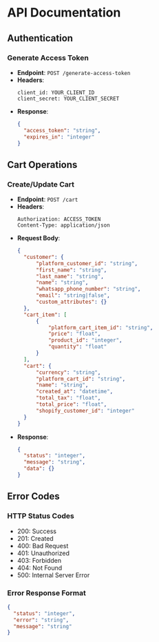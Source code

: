 # API Documentation

## Authentication

### Generate Access Token
- **Endpoint**: `POST /generate-access-token`
- **Headers**:
  ```
  client_id: YOUR_CLIENT_ID
  client_secret: YOUR_CLIENT_SECRET
  ```
- **Response**:
  ```json
  {
    "access_token": "string",
    "expires_in": "integer"
  }
  ```

## Cart Operations

### Create/Update Cart
- **Endpoint**: `POST /cart`
- **Headers**:
  ```
  Authorization: ACCESS_TOKEN
  Content-Type: application/json
  ```
- **Request Body**:
  ```json
  {
    "customer": {
        "platform_customer_id": "string",
        "first_name": "string",
        "last_name": "string",
        "name": "string",
        "whatsapp_phone_number": "string",
        "email": "string|false",
        "custom_attributes": {}
    },
    "cart_item": [
        {
            "platform_cart_item_id": "string",
            "price": "float",
            "product_id": "integer",
            "quantity": "float"
        }
    ],
    "cart": {
        "currency": "string",
        "platform_cart_id": "string",
        "name": "string",
        "created_at": "datetime",
        "total_tax": "float",
        "total_price": "float",
        "shopify_customer_id": "integer"
    }
  }
  ```
- **Response**:
  ```json
  {
    "status": "integer",
    "message": "string",
    "data": {}
  }
  ```

## Error Codes

### HTTP Status Codes
- 200: Success
- 201: Created
- 400: Bad Request
- 401: Unauthorized
- 403: Forbidden
- 404: Not Found
- 500: Internal Server Error

### Error Response Format
```json
{
  "status": "integer",
  "error": "string",
  "message": "string"
}
```